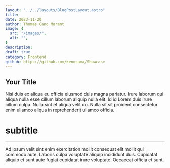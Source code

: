 ```yaml
---
layout: "../../layouts/BlogPostLayout.astro"
title: 
date: 2023-11-20
author: Thomas Cano Morant
image: {
  src: "/images/",
  alt: "",
}
description: 
draft: true
category: Frontend
github: https://github.com/kenosama/Showcase
---
```

## Your Title
Nisi duis ex aliqua eu officia eiusmod duis magna pariatur. Irure laborum qui aliqua nulla esse cillum laborum aliquip nulla elit. Id id Lorem duis irure cillum culpa. Nulla sint et aliqua velit do. Nulla sit sit proident consectetur enim ullamco aliqua in reprehenderit ullamco officia.

# subtitle
---
Ad ipsum velit sint enim exercitation mollit consequat elit mollit qui commodo aute. Laboris culpa voluptate aliquip incididunt duis. Cupidatat aliquip et sunt aute fugiat cupidatat irure voluptate. Occaecat officia et sunt.